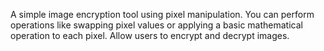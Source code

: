A simple image encryption tool using pixel manipulation. You can perform operations like swapping pixel values or applying a basic mathematical operation to each pixel. Allow users to encrypt and decrypt images.
